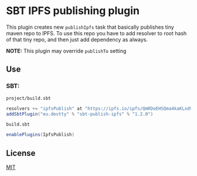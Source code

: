 # SBT IPFS publishing plugin

This plugin creates new `publishIpfs` task that basically publishes tiny maven repo
to IPFS. To use this repo you have to add resolver to root hash of that tiny repo,
and then just add dependency as always.

**NOTE:** This plugin may override `publishTo` setting

## Use

### SBT:
`project/build.sbt`
```scala
resolvers += "ipfsPublish" at "https://ipfs.io/ipfs/QmRDoEHSQma4kaKLxd9YXF71FQvfBzSh8Rvdojc2UfThDu"
addSbtPlugin("eu.devtty" % "sbt-publish-ipfs" % "1.2.0")
```

`build.sbt`
```scala
enablePlugins(IpfsPublish)
```

## License

[MIT](LICENSE)

